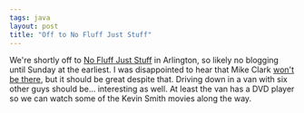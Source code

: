 ```yaml
---
tags: java
layout: post
title: "Off to No Fluff Just Stuff"
---
```




We're shortly off to <a href="http://www.nofluffjuststuff.com/2003-11-arlington/index.jsp">No Fluff Just Stuff</a> in Arlington, so likely no blogging until Sunday at the earliest. I was disappointed to hear that Mike Clark <a href="http://www.clarkware.com/cgi/blosxom/2003/11/05#NoMikeAtNoFluff">won't be there</a>, but it should be great despite that. Driving down in a van with six other guys should be... interesting as well. At least the van has a DVD player so we can watch some of the Kevin Smith movies along the way.


